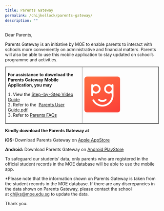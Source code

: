 ```yaml
---
title: Parents Gateway
permalink: /chijkellock/parents-gateway/
description: ""
---
```

<p>Dear Parents,</p>
<p>Parents Gateway is an initiative by MOE to enable parents to interact with schools more conveniently on&nbsp;administrative and financial matters. Parents will also be able to use this mobile application to stay updated on school&rsquo;s programme and activities.</p>
<table style="border-collapse: collapse; width: 100%;" border="1">
<tbody>
<tr>
<td style="width: 50%;">
<p><strong>For assistance to download the Parents Gateway Mobile Application, you may</strong></p>
<p>1. View the <a href="https://chijkellock.moe.edu.sg/qql/slot/u520/PG/Parents-Gateway-Video.mp4" target="_blank" rel="noopener">Step-by-Step Video Guide</a><br />2. Refer to the&nbsp; <a href="/files/Parents-User-Guide.pdf" target="_blank" rel="noopener">Parents User Guide.pdf</a><br />3. Refer to <a href="https://pg.moe.edu.sg/faq" target="_blank" rel="noopener">Parents FAQs</a></p>
</td>
<td style="width: 50%;"><img style="width: 50%;" src="/images/pg.png" /></td>
</tr>
</tbody>
</table>
<p><strong>Kindly download the Parents Gateway at&nbsp;</strong></p>
<p><strong>iOS:</strong>&nbsp;Download Parents Gateway on&nbsp;<a href="https://itunes.apple.com/sg/app/parents-gateway/id1267198708?mt=8" target="">Apple AppStore</a></p>
<p><strong>Android:</strong>&nbsp;Download Parents Gateway on&nbsp;<a href="https://play.google.com/store/apps/details?id=com.moe.pgp&amp;hl=en_SG" target="_blank" rel="noopener">Android PlayStore</a></p>
<p>To safeguard our students&rsquo; data, only parents who are registered in the official student records in the MOE database will be able to use the mobile app.</p>
<p>*Please note that the information shown on Parents Gateway is taken from the student records in the MOE database. If there are any discrepancies in the data shown on Parents Gateway, please contact the school at&nbsp;<a href="mailto:chijks@moe.edu.sg" target="">chijks@moe.edu.sg</a>&nbsp;to update the data.&nbsp;</p>
<p>Thank you.</p>